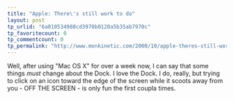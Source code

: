 ```yaml
---
title: "Apple: There\'s still work to do"
layout: post
tp_urlid: "6a010534988cd3970b0120a5b35ab7970c"
tp_favoritecount: 0
tp_commentcount: 0
tp_permalink: "http://www.monkinetic.com/2000/10/apple-theres-still-work-to-do.html"
---
```

Well, after using &quot;Mac OS X&quot; for over a week now, I can say that some things *must* change about the Dock. I love the Dock. I do, really, but trying to click on an icon toward the edge of the screen while it scoots away from you - OFF THE SCREEN - is only fun the first coupla times.
